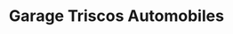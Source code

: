 ---
title: "Garage Triscos Automobiles"
url: /parentis-en-born/garage-triscos-automobiles/
shop: réparation de voitures
---